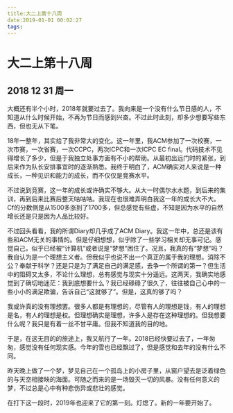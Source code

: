 ```yaml
---
title:大二上第十八周
date:2019-01-01 00:02:27
tags:
---
```


# 大二上第十八周

## 2018 12 31 周一

<!--more-->

大概还有半个小时，2018年就要过去了。我向来是一个没有什么节日感的人，不知道从什么时候开始，不再为节日而感到兴奋。不过此时此刻，却多少想要写些东西，但也无从下笔。

18年一整年，其实给了我非常大的变化。这一年里，我ACM参加了一次校赛，一次市赛，一次省赛，一次CCPC，两次ICPC和一次ICPC EC final。代码技术不见得增长了多少，但是于我独立处事方面有不小的帮助。从最初出远门时的紧张，到后来作为队长安排事宜时的逐渐熟悉。我终于明白了，ACM确实对人来说是一种成长，一种见识和能力的成长，而不仅仅是竞赛水平。

不过说到竞赛，这一年的成长或许确实不够大。从大一时偶尔水水题，到后来的集训，再到后来比赛后整天咕咕咕。我现在也很难弄明白我这一年的成长大不大。Cf的分数倒是从1500多涨到了1700多，但总感觉有些虚，不知是因为水平的自然增长还是只是因为人品比较好。

不过回头看看，我的所谓Diary却几乎成了ACM Diary。我这一年中，总还是该有些和ACM无关的事情的。但是仔细想想，似乎除了一些学习相关却无事可记。感觉自己，似乎已经被“计算机”或者说是“梦想”困住了。况且，我真的有“梦想”吗？我自认为是一个理想主义者。但我似乎也说不出一个真正的属于我的理想。消除不公？奉献于科学？还是只是为了满足自己的满足感，去争一个所谓的第一？但生活中的阻碍又太多，不论什么理想，总有感觉与现实十分遥远。这两天，我确实地感觉到了确切地迷茫：我到底想要什么？我已经碌碌了很久了，往往被自己心中的一些小小的满足欺骗，告诉自己“这就够了”。但是，这真的够了吗？

我或许真的没有理想罢。很多人都是有理想的，尽管有人的理想是钱，有人的理想是名，有人的理想是权。但理想确实是理想，许多人是存在这种理想的。但我想要什么呢？我只是有着一丝不甘平庸。但我不知道我的目的地。

于是，在这无目的的旅途上，我又航行了一年。2018已经快要过去了，一年匆匆，感觉没有任何现实感。今年的雪也已经飘过了，但是感觉和去年的没有什么不同。

昨天晚上做了一个梦，梦见自己在一个孤岛上的小房子里，从窗户望去是泛着绿色的与天空相接映的海面。可随之而来的是一场毁灭一切的风暴。没有任何意义的梦，不过总是心中有种悲伤异或悲壮的感觉。

在打下这一段时，2019年也迎来了它的第一刻。灯熄了。新的一年要开始了。